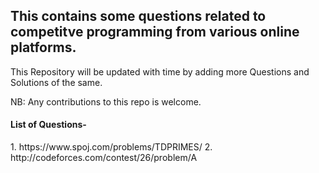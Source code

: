 <h2> This contains some questions related to competitve programming from various online platforms. </h2>
This Repository will be updated with time by adding more Questions and Solutions of the same.

NB: Any contributions to this repo is welcome.

<h4> List of Questions- </h4>
1. https://www.spoj.com/problems/TDPRIMES/
2. http://codeforces.com/contest/26/problem/A
